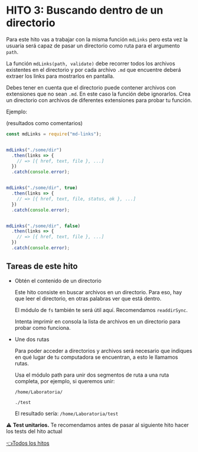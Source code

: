 # **HITO 3:** Buscando dentro de un directorio

Para este hito vas a trabajar con la misma función `mdLinks` pero esta vez la
usuaria será capaz de pasar un directorio como ruta para el argumento `path`.

La función `mdLinks(path, validate)` debe recorrer todos los archivos
existentes en el directorio y por cada archivo `.md` que encuentre deberá
extraer los links para mostrarlos en pantalla.

Debes tener en cuenta que el directorio puede contener archivos con extensiones
que no sean `.md`. En este caso la función debe ignorarlos. Crea un
directorio con archivos de diferentes extensiones para probar tu función.

Ejemplo:

(resultados como comentarios)

```js
const mdLinks = require("md-links");


mdLinks("./some/dir")
  .then(links => {
    // => [{ href, text, file }, ...]
  })
  .catch(console.error);


mdLinks("./some/dir", true)
  .then(links => {
    // => [{ href, text, file, status, ok }, ...]
  })
  .catch(console.error);


mdLinks("./some/dir", false)
  .then(links => {
    // => [{ href, text, file }, ...]
  })
  .catch(console.error);

```

## Tareas de este hito

* Obtén el contenido de un directorio

  Este hito consiste en buscar archivos en un directorio. Para eso,
  hay que leer el directorio, en otras palabras ver que está dentro.

  El módulo de `fs` también te será útil aquí. Recomendamos `readdirSync`.

  Intenta imprimir en consola la lista de archivos en un directorio para probar
  como funciona.

* Une dos rutas

  Para poder acceder a directorios y archivos será necesario que indiques en qué
  lugar de tu computadora se encuentran, a esto le llamamos rutas.

  Usa el módulo path para unir dos segmentos de ruta a una ruta completa, por
  ejemplo, si queremos unir:

  `/home/Laboratoria/`

  `./test`

  El resultado sería: `/home/Laboratoria/test`

⚠️ **Test unitarios.** Te recomendamos antes de pasar al siguiente hito hacer
los tests del hito actual

[👈Todos los hitos](../README.md#6-hitos)
